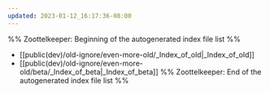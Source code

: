 ```yaml
---
updated: 2023-01-12_16:17:36-08:00
---
```

%% Zoottelkeeper: Beginning of the autogenerated index file list  %%
-  [[public(dev)/old-ignore/even-more-old/_Index_of_old|_Index_of_old]]
-  [[public(dev)/old-ignore/even-more-old/beta/_Index_of_beta|_Index_of_beta]]
%% Zoottelkeeper: End of the autogenerated index file list  %%
